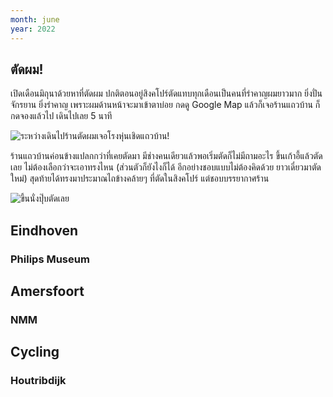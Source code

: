 ```yaml
---
month: june
year: 2022
---
```


## ตัดผม!

เปิดเดือนมิถุนาด้วยหาที่ตัดผม ปกติตอนอยู่สิงคโปร์ตัดแทบทุกเดือนเป็นคนที่รำคาญผมยาวมาก ยิ่งปั่นจักรยาน
ยิ่งรำคาญ เพราะผมด้านหน้าจะมาเข้าตาบ่อย กดดู Google Map แล้วก็เจอร้านแถวบ้าน ก็กดจองแล้วไป
เดินไปเลย 5 นาที

![ระหว่างเดินไปร้านตัดผมเจอโรงหุ่นเชิดแถวบ้าน!](marionetten-theater.jpg)

ร้านแถวบ้านค่อนข้างแปลกกว่าที่เคยตัดมา มีช่างคนเดียวแล้วพอเริ่มตัดก็ไม่มีถามอะไร ขึ้นเก้าอี้แล้วตัดเลย
ไม่ต้องเลือกว่าจะเอาทรงไหน (ส่วนตัวก็ยังไงก็ได้ อีกอย่างชอบแบบไม่ต้องคิดด้วย ยาวเดี๋ยวมาตัดใหม่)
สุดท้ายได้ทรงมาประมาณไถข้างคล้ายๆ ที่ตัดในสิงคโปร์ แต่ชอบบรรยากาศร้าน

![ขึ้นนั่งปุ๊บตัดเลย](barber.jpg)

## Eindhoven

### Philips Museum

## Amersfoort

### NMM

## Cycling

### Houtribdijk
